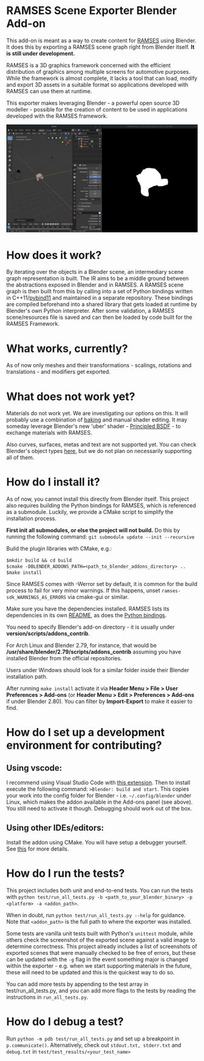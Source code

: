 RAMSES Scene Exporter Blender Add-on
====================================

This add-on is meant as a way to create content for [RAMSES](https://github.com/GENIVI/ramses) using Blender. It does this by exporting a RAMSES scene graph right from Blender itself. **It is still under development.**

RAMSES is a 3D graphics framework concerned with the efficient distribution of graphics among multiple screens for automotive purposes. While the framework is almost complete, it lacks a tool that can load, modify and export 3D assets in a suitable format so applications developed with RAMSES can use them at runtime.

This exporter makes leveraging Blender - a powerful open source 3D modeller - possible for the creation of content to be used in applications developed with the RAMSES framework.

![Here is how it looks currently](DemoScreenshot.png?raw=true "Here is how it looks like currently")

How does it work?
====================
By iterating over the objects in a Blender scene, an intermediary scene graph representation is built. The IR aims to be a middle ground between the abstractions exposed in Blender and in RAMSES. A RAMSES scene graph is then built from this by calling into a set of Python bindings written in C++11/[pybind11](https://github.com/pybind/pybind11) and maintained in a separate repository. These bindings are compiled beforehand into a shared library that gets loaded at runtime by Blender's own Python interpreter. After some validation, a RAMSES scene/resources file is saved and can then be loaded by code built for the RAMSES Framework.

What works, currently?
====================
As of now only meshes and their transformations - scalings, rotations and translations - and modifiers get exported.

What does not work yet?
====================
Materials do not work yet. We are investigating our options on this. It will probably use a combination of [baking](https://docs.blender.org/manual/en/latest/render/blender_render/bake.html) and manual shader editing. It may someday leverage Blender's new 'uber' shader - [Principled BSDF](https://docs.blender.org/manual/en/latest/render/cycles/nodes/types/shaders/principled.html) - to exchange materials with RAMSES.

Also curves, surfaces, metas and text are not supported yet. You can check Blender's object types [here](https://docs.blender.org/manual/en/latest/editors/3dview/object/types.html), but we do not plan on necessarily supporting all of them.

How do I install it?
====================
As of now, you cannot install this directly from Blender itself. This project also requires building the Python bindings for RAMSES, which is referenced as a submodule. Luckily, we provide a CMake script to simplify the installation process.

**First init all submodules, or else the project will not build.**
Do this by running the following command: ```git submodule update --init --recursive```

Build the plugin libraries with CMake, e.g.:
```
$mkdir build && cd build
$cmake -DBLENDER_ADDONS_PATH=<path_to_blender_addons_directory> ..
$make install
```
Since RAMSES comes with -Werror set by default, it is common for the build process to fail for very minor warnings. If this happens, unset ```ramses-sdk_WARNINGS_AS_ERRORS``` via cmake-gui or similar.

Make sure you have the dependencies installed. RAMSES lists its dependencies in its own [README](https://github.com/GENIVI/ramses/blob/master/README.md), as does the [Python bindings](https://github.com/GENIVI/ramses-python/).

You need to specify Blender's add-on directory - it is usually under **version/scripts/addons_contrib**.

For Arch Linux and Blender 2.79, for instance, that would be **/usr/share/blender/2.79/scripts/addons_contrib** assuming you have installed Blender from the official repositories.

Users under Windows should look for a similar folder inside their Blender installation path.

After running ```make install``` activate it via **Header Menu > File > User Preferences > Add-ons** (or **Header Menu > Edit > Preferences > Add-ons** if under Blender 2.80). You can filter by **Import-Export** to make it easier to find.


How do I set up a development environment for contributing?
===========================================================

Using vscode:
------------

I recommend using Visual Studio Code with [this extension](https://marketplace.visualstudio.com/items?itemName=JacquesLucke.blender-development). Then to install execute the following command: ```>Blender: build and start```. This copies your work into the config folder for Blender - i.e. ```~/.config/blender``` under Linux, which makes the addon available in the Add-ons panel (see above). You still need to activate it though. Debugging should work out of the box.

Using other IDEs/editors:
-------------------------
Install the addon using CMake. You will have setup a debugger yourself. See [this](https://code.blender.org/2015/10/debugging-python-code-with-pycharm/) for more details.

How do I run the tests?
=======================
This project includes both unit and end-to-end tests. You can run the tests with ```python test/run_all_tests.py -b <path_to_your_blender_binary> -p <platform> -a <addon_path>```.

When in doubt, run ```python test/run_all_tests.py --help``` for guidance. Note that ```<addon_path>```  is the full path to where the exporter was installed.

Some tests are vanilla unit tests built with Python's ```unittest``` module, while others check the screenshot of the exported scene against a valid image to determine correctness. This project already includes a list of screenshots of exported scenes that were manually checked to be free of errors, but these can be updated with the ```-g``` flag in the event something major is changed within the exporter  - e.g. when we start supporting materials in the future, these will need to be updated and this is the quickest way to do so.

You can add more tests by appending to the test array in test/run_all_tests.py, and you can add more flags to the tests by reading the instructions in ```run_all_tests.py```.

How do I debug a test?
======================
Run ```python -m pdb test/run_all_tests.py``` and set up a breakpoint in ```p.communicate()```. Alternatively, check out ```stdout.txt, stderr.txt``` and ```debug.txt``` in ```test/test_results/<your_test_name>```
